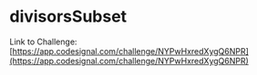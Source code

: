# divisorsSubset

Link to Challenge: [https://app.codesignal.com/challenge/NYPwHxredXygQ6NPR](https://app.codesignal.com/challenge/NYPwHxredXygQ6NPR)